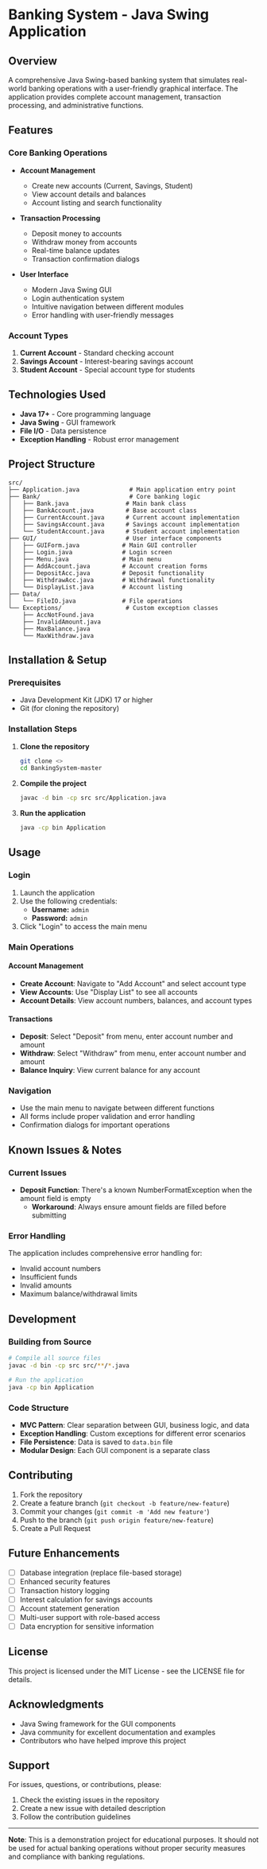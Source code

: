 # Banking System - Java Swing Application

## Overview
A comprehensive Java Swing-based banking system that simulates real-world banking operations with a user-friendly graphical interface. The application provides complete account management, transaction processing, and administrative functions.

## Features

### Core Banking Operations
- **Account Management**
  - Create new accounts (Current, Savings, Student)
  - View account details and balances
  - Account listing and search functionality

- **Transaction Processing**
  - Deposit money to accounts
  - Withdraw money from accounts
  - Real-time balance updates
  - Transaction confirmation dialogs

- **User Interface**
  - Modern Java Swing GUI
  - Login authentication system
  - Intuitive navigation between different modules
  - Error handling with user-friendly messages

### Account Types
1. **Current Account** - Standard checking account
2. **Savings Account** - Interest-bearing savings account
3. **Student Account** - Special account type for students



## Technologies Used
- **Java 17+** - Core programming language
- **Java Swing** - GUI framework
- **File I/O** - Data persistence
- **Exception Handling** - Robust error management

## Project Structure
```
src/
├── Application.java              # Main application entry point
├── Bank/                         # Core banking logic
│   ├── Bank.java                # Main bank class
│   ├── BankAccount.java         # Base account class
│   ├── CurrentAccount.java      # Current account implementation
│   ├── SavingsAccount.java      # Savings account implementation
│   └── StudentAccount.java      # Student account implementation
├── GUI/                         # User interface components
│   ├── GUIForm.java            # Main GUI controller
│   ├── Login.java              # Login screen
│   ├── Menu.java               # Main menu
│   ├── AddAccount.java         # Account creation forms
│   ├── DepositAcc.java         # Deposit functionality
│   ├── WithdrawAcc.java        # Withdrawal functionality
│   └── DisplayList.java        # Account listing
├── Data/
│   └── FileIO.java             # File operations
└── Exceptions/                  # Custom exception classes
    ├── AccNotFound.java
    ├── InvalidAmount.java
    ├── MaxBalance.java
    └── MaxWithdraw.java
```

## Installation & Setup

### Prerequisites
- Java Development Kit (JDK) 17 or higher
- Git (for cloning the repository)

### Installation Steps

1. **Clone the repository**
   ```bash
   git clone <>
   cd BankingSystem-master
   ```

2. **Compile the project**
   ```bash
   javac -d bin -cp src src/Application.java
   ```

3. **Run the application**
   ```bash
   java -cp bin Application
   ```

## Usage

### Login
1. Launch the application
2. Use the following credentials:
   - **Username:** `admin`
   - **Password:** `admin`
3. Click "Login" to access the main menu

### Main Operations

#### Account Management
- **Create Account**: Navigate to "Add Account" and select account type
- **View Accounts**: Use "Display List" to see all accounts
- **Account Details**: View account numbers, balances, and account types

#### Transactions
- **Deposit**: Select "Deposit" from menu, enter account number and amount
- **Withdraw**: Select "Withdraw" from menu, enter account number and amount
- **Balance Inquiry**: View current balance for any account

### Navigation
- Use the main menu to navigate between different functions
- All forms include proper validation and error handling
- Confirmation dialogs for important operations

## Known Issues & Notes

### Current Issues
- **Deposit Function**: There's a known NumberFormatException when the amount field is empty
  - **Workaround**: Always ensure amount fields are filled before submitting

### Error Handling
The application includes comprehensive error handling for:
- Invalid account numbers
- Insufficient funds
- Invalid amounts
- Maximum balance/withdrawal limits

## Development

### Building from Source
```bash
# Compile all source files
javac -d bin -cp src src/**/*.java

# Run the application
java -cp bin Application
```

### Code Structure
- **MVC Pattern**: Clear separation between GUI, business logic, and data
- **Exception Handling**: Custom exceptions for different error scenarios
- **File Persistence**: Data is saved to `data.bin` file
- **Modular Design**: Each GUI component is a separate class

## Contributing

1. Fork the repository
2. Create a feature branch (`git checkout -b feature/new-feature`)
3. Commit your changes (`git commit -m 'Add new feature'`)
4. Push to the branch (`git push origin feature/new-feature`)
5. Create a Pull Request

## Future Enhancements

- [ ] Database integration (replace file-based storage)
- [ ] Enhanced security features
- [ ] Transaction history logging
- [ ] Interest calculation for savings accounts
- [ ] Account statement generation
- [ ] Multi-user support with role-based access
- [ ] Data encryption for sensitive information

## License

This project is licensed under the MIT License - see the LICENSE file for details.

## Acknowledgments

- Java Swing framework for the GUI components
- Java community for excellent documentation and examples
- Contributors who have helped improve this project

## Support

For issues, questions, or contributions, please:
1. Check the existing issues in the repository
2. Create a new issue with detailed description
3. Follow the contribution guidelines

---

**Note**: This is a demonstration project for educational purposes. It should not be used for actual banking operations without proper security measures and compliance with banking regulations.
